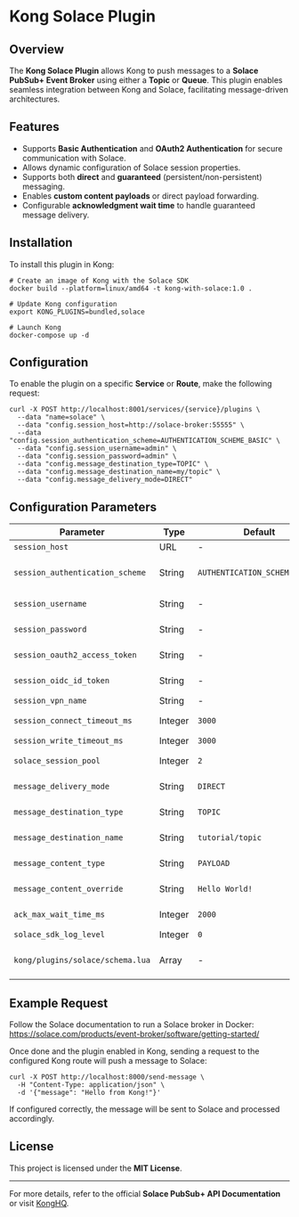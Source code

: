 # Kong Solace Plugin

## Overview

The **Kong Solace Plugin** allows Kong to push messages to a **Solace PubSub+ Event Broker** using either a **Topic** or **Queue**. This plugin enables seamless integration between Kong and Solace, facilitating message-driven architectures.

## Features

- Supports **Basic Authentication** and **OAuth2 Authentication** for secure communication with Solace.
- Allows dynamic configuration of Solace session properties.
- Supports both **direct** and **guaranteed** (persistent/non-persistent) messaging.
- Enables **custom content payloads** or direct payload forwarding.
- Configurable **acknowledgment wait time** to handle guaranteed message delivery.

## Installation

To install this plugin in Kong:

```shell
# Create an image of Kong with the Solace SDK
docker build --platform=linux/amd64 -t kong-with-solace:1.0 . 

# Update Kong configuration
export KONG_PLUGINS=bundled,solace

# Launch Kong
docker-compose up -d
```

## Configuration

To enable the plugin on a specific **Service** or **Route**, make the following request:

```shell
curl -X POST http://localhost:8001/services/{service}/plugins \
  --data "name=solace" \
  --data "config.session_host=http://solace-broker:55555" \
  --data "config.session_authentication_scheme=AUTHENTICATION_SCHEME_BASIC" \
  --data "config.session_username=admin" \
  --data "config.session_password=admin" \
  --data "config.message_destination_type=TOPIC" \
  --data "config.message_destination_name=my/topic" \
  --data "config.message_delivery_mode=DIRECT"
```

## Configuration Parameters

| Parameter                       | Type    | Default                       | Required | Description                                                                                    |
| ------------------------------- | ------- | ----------------------------- | -------- | ---------------------------------------------------------------------------------------------- |
| `session_host`                  | URL     | -                             | ✅        | The Solace broker host.                                                                        |
| `session_authentication_scheme` | String  | `AUTHENTICATION_SCHEME_BASIC` | ✅        | Authentication scheme (`NONE`, `AUTHENTICATION_SCHEME_BASIC`, `AUTHENTICATION_SCHEME_OAUTH2`). |
| `session_username`              | String  | -                             | ❌        | Username for Basic Authentication.                                                             |
| `session_password`              | String  | -                             | ❌        | Password for Basic Authentication.                                                             |
| `session_oauth2_access_token`   | String  | -                             | ❌        | OAuth2 access token (if using OAuth2 authentication).                                          |
| `session_oidc_id_token`         | String  | -                             | ❌        | OIDC ID token (if using OAuth2 authentication).                                                |
| `session_vpn_name`              | String  | -                             | ❌        | VPN name for Solace session.                                                                   |
| `session_connect_timeout_ms`    | Integer | `3000`                        | ✅        | Connection timeout in milliseconds.                                                            |
| `session_write_timeout_ms`      | Integer | `3000`                        | ✅        | Write timeout in milliseconds.                                                                 |
| `solace_session_pool`           | Integer | `2`                           | ✅        | Number of sessions in the pool (0-10).                                                         |
| `message_delivery_mode`         | String  | `DIRECT`                      | ✅        | Delivery mode (`DIRECT`, `PERSISTENT`, `NONPERSISTENT`).                                       |
| `message_destination_type`      | String  | `TOPIC`                       | ✅        | Destination type (`TOPIC` or `QUEUE`).                                                         |
| `message_destination_name`      | String  | `tutorial/topic`              | ✅        | Topic or queue name where messages will be sent.                                               |
| `message_content_type`          | String  | `PAYLOAD`                     | ✅        | Message content type (`PAYLOAD`, `CUSTOM`).                                                    |
| `message_content_override`      | String  | `Hello World!`                | ❌        | Custom message content (if `CUSTOM` is selected).                                              |
| `ack_max_wait_time_ms`          | Integer | `2000`                        | ✅        | Maximum wait time for acknowledgment (ms).                                                     |
| `solace_sdk_log_level`          | Integer | `0`                           | ✅        | Logging level (0-7).                                                                           |
| `kong/plugins/solace/schema.lua`| Array   | -                             | ✅        | Solace Sessions confiuration, each property has a name and a value.                                                    |

## Example Request

Follow the Solace documentation to run a Solace broker in Docker: https://solace.com/products/event-broker/software/getting-started/

Once done and the plugin enabled in Kong, sending a request to the configured Kong route will push a message to Solace:

```shell
curl -X POST http://localhost:8000/send-message \
  -H "Content-Type: application/json" \
  -d '{"message": "Hello from Kong!"}'
```

If configured correctly, the message will be sent to Solace and processed accordingly.

## License

This project is licensed under the **MIT License**.

---

For more details, refer to the official **Solace PubSub+ API Documentation** or visit [KongHQ](https://konghq.com/).


